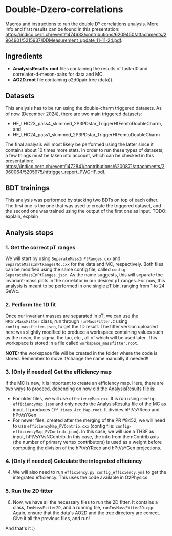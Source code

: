 # Double-Dzero-correlations
Macros and instructions to run the double D⁰ correlations analysis. More info and first results can be found in this presentation: https://indico.cern.ch/event/1474633/contributions/6209450/attachments/2964901/5215937/DDMeasurement_update_11-11-24.pdf.

## Ingredients
- **AnalysisResults.root** files containing the results of task-d0 and correlator-d-meson-pairs for data and MC.
- **AO2D.root** file containing o2d0pair tree (data)).

## Datasets
This analysis has to be run using the double-charm triggered datasets. As of now (December 2024), there are two main triggered datasets:
-  HF_LHC23_pass4_skimmed_2P3PDstar_TriggerHfFemtoDoubleCharm, and
-  HF_LHC24_pass1_skimmed_2P3PDstar_TriggerHfFemtoDoubleCharm

The final analysis will most likely be performed using the latter since it contains about 10 times more stats.
In order to run these types of datasets, a few things must be taken into account, which can be checked in this presentation: https://indico.cern.ch/event/1472841/contributions/6200871/attachments/2960064/5205975/hftrigger_report_PWGHF.pdf.

## BDT trainings
This analysis was performed by stacking two BDTs on top of each other. The first one is the one that was used to create the triggered dataset, and the second one was trained using the output of the first one as input.
TODO: explain, explain

## Analysis steps

### 1. Get the correct pT ranges
We will start by using ``SeparateMassInPtRanges.cxx`` and ``SeparateMassInPtRangesMc.cxx`` for the data and MC, respectively. Both files can be modified using the same config file, called ``config-SeparateMassInPtRanges.json``. As the name suggests, this will separate the invariant-mass plots in the correlator in our desired pT ranges. For now, this analysis is meant to be performed in one single pT bin, ranging from 1 to 24 GeV/c.

### 2. Perform the 1D fit
Once our invariant masses are separated in pT, we can use the ``HFInvMassFitter`` class, run through ``runMassFitter.C`` using ``config_massfitter.json``, to get the 1D result. The fitter version uploaded here was slightly modified to produce a workspace containing values such as the mean, the sigma, the tau, etc., all of which will be used later. This workspace is stored in a file called ``workspace_massfitter.root``.

**NOTE:** the workspace file will be created in the folder where the code is stored. Remember to move it/change the name manually if needed!!

### 3. (Only if needed) Get the efficiency map
 If the MC is new, it is important to create an efficiency map. Here, there are two ways to proceed, depending on how old the AnalysisResults file is:
 - For older files, we will use ``efficiencyMap.cxx``. It is run using ``config-efficiencyMap.json`` and only needs the AnalysisResults file of the MC as input. It produces ``Eff_times_Acc_Map.root``. It divides hPtVsYReco and hPtVsYGen
 - For newer files, created after the merging of the PR #8452, we will need to use ``efficiencyMap_PVContrib.cxx`` (config file: ``config-efficiencyMap_PVContrib.json``). In this case, we will use a TH3F as input, hPtVsYVsNContrib. In this case, the info from the nContrib axis (the number of primary vertex contributors) is used as a weight before computing the division of the hPtVsYReco and hPtVsYGen projections.

### 4. (Only if needed) Calculate the integrated efficiency
4. We will also need to run ``efficiency.py config_efficiency.yml`` to get the integrated efficiency. This uses the code available in O2Physics.

### 5. Run the 2D fitter
6. Now, we have all the necessary files to run the 2D fitter. It contains a class, ``InvMassFitter2D``, and a running file, ``runInvMassFitter2D.cpp``. Again, ensure that the data's AO2D and the tree directory are correct. Give it all the previous files, and run!

And that's it :)
